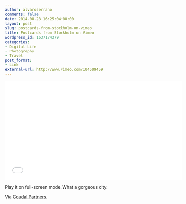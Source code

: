```yaml
---
author: alvaroserrano
comments: false
date: 2014-08-28 16:25:04+00:00
layout: post
slug: postcards-from-stockholm-on-vimeo
title: Postcards from Stockholm on Vimeo
wordpress_id: 1637174379
categories:
- Digital Life
- Photography
- Travel
post_format:
- Link
external-url: http://www.vimeo.com/104509459
---
```


<iframe src="//player.vimeo.com/video/104509459" width="570" height="320" frameborder="0" webkitallowfullscreen mozallowfullscreen allowfullscreen></iframe>

Play it on full-screen mode. What a gorgeous city. 

Via [Coudal Partners](http://coudal.com/archives/2014/08/postcards_from_1.php).
